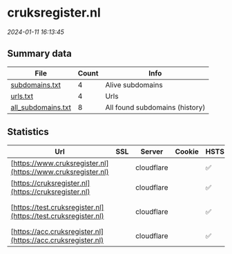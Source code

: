 # cruksregister.nl
*2024-01-11 16:13:45*
## Summary data


| File       | Count | Info |
|------------|-------|------|
|[subdomains.txt](/data/cruksregister.nl/subdomains.txt)|4|Alive subdomains|
|[urls.txt](/data/cruksregister.nl/urls.txt)|4|Urls|
|[all_subdomains.txt](/data/cruksregister.nl/all_subdomains.txt)|8|All found subdomains (history)|


## Statistics


| Url | SSL | Server | Cookie | HSTS | CSP | XFO | XXP | RP | Tech |Title |
|------------|-------|------|------|------|------|------|------|------|------|------|
|[https://www.cruksregister.nl](https://www.cruksregister.nl)| |cloudflare| |:white_check_mark: | :white_check_mark:| :white_check_mark: | :white_check_mark: | :white_check_mark: |Cloudflare HSTS||
|[https://cruksregister.nl](https://cruksregister.nl)| |cloudflare| |:white_check_mark: | :white_check_mark:| :white_check_mark: | :white_check_mark: | :white_check_mark: |Cloudflare HSTS||
|[https://test.cruksregister.nl](https://test.cruksregister.nl)| |cloudflare| |:white_check_mark: | :white_check_mark:| :white_check_mark: | :white_check_mark: | :white_check_mark: |Bootstrap:1 Cloudflare HSTS|Centraal Registe...|
|[https://acc.cruksregister.nl](https://acc.cruksregister.nl)| |cloudflare| |:white_check_mark: | | :white_check_mark: | | :white_check_mark: |Cloudflare HSTS|Attention Requir...|